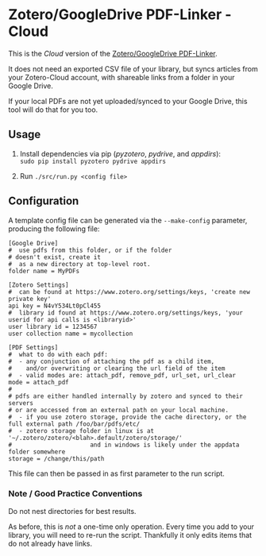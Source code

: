 # **Zotero/GoogleDrive PDF-Linker - Cloud** #

This is the *Cloud* version of the [Zotero/GoogleDrive PDF-Linker](https://github.com/mtekman/ZoteroGoogleDrive-PDFLinker).

It does not need an exported CSV file of your library, but syncs articles from your Zotero-Cloud account, with shareable links from a folder in your Google Drive.

If your local PDFs are not yet uploaded/synced to your Google Drive, this tool will do that for you too.

## Usage

 1. Install dependencies via pip (*pyzotero*, *pydrive*, and *appdirs*):  
        `sudo pip install pyzotero pydrive appdirs`


 2. Run `./src/run.py <config file>`


## Configuration

A template config file can be generated via the `--make-config` parameter, producing the following file:


	[Google Drive]
	#  use pdfs from this folder, or if the folder
	# doesn't exist, create it
	#  as a new directory at top-level root.
	folder name = MyPDFs

	[Zotero Settings]
	#  can be found at https://www.zotero.org/settings/keys, 'create new private key'
	api key = N4vY534Lt0pCl455
	#  library id found at https://www.zotero.org/settings/keys, 'your userid for api calls is <libraryid>'
	user library id = 1234567
	user collection name = mycollection

	[PDF Settings]
	#  what to do with each pdf:
	#  - any conjunction of attaching the pdf as a child item,
	#    and/or overwriting or clearing the url field of the item
	#  - valid modes are: attach_pdf, remove_pdf, url_set, url_clear
	mode = attach_pdf
	#
	# pdfs are either handled internally by zotero and synced to their servers
	# or are accessed from an external path on your local machine.
	#  - if you use zotero storage, provide the cache directory, or the full external path /foo/bar/pdfs/etc/
	#  - zotero storage folder in linux is at '~/.zotero/zotero/<blah>.default/zotero/storage/'
	#                      and in windows is likely under the appdata folder somewhere
	storage = /change/this/path

This file can then be passed in as first parameter to the run script.


### Note / Good Practice Conventions

 Do not nest directories for best results.
 
 As before, this is *not* a one-time only operation. Every time you add to your library, you will need to re-run the script. Thankfully it only edits items that do not already have links.

